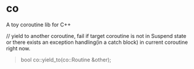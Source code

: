 # co
A toy coroutine lib for C++

// yield to another coroutine, fail if target coroutine is not in Suspend state or there exists an exception handling(in a catch block) in current coroutine right now.
>bool co::yield_to(co::Routine &other);
